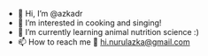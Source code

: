 - 👋 Hi, I’m @azkadr
- 👀 I’m interested in cooking and singing!
- 🌱 I’m currently learning animal nutrition science :)
- 📫 How to reach me 📩 hi.nurulazka@gmail.com

<!---
azkadr/azkadr is a ✨ special ✨ repository because its `README.md` (this file) appears on your GitHub profile.
You can click the Preview link to take a look at your changes.
--->
